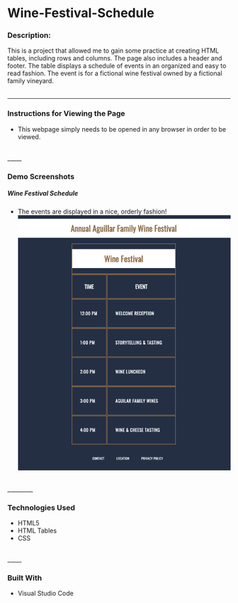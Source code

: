 # Wine-Festival-Schedule

### **Description:**
This is a project that allowed me to gain some practice at creating HTML tables, including rows and columns. The page also includes a header and footer. The table displays a schedule of events in an organized and easy to read fashion. The event is for a fictional wine festival owned by a fictional family vineyard.  
<br>

_____

### **Instructions for Viewing the Page**
* This webpage simply needs to be opened in any browser in order to be viewed. 
<br>
_____

### **Demo Screenshots**
##### Wine Festival Schedule
* The events are displayed in a nice, orderly fashion!
![Image of the Schedule](./assets/images/schedule.png)
<br>
_________

### **Technologies Used**
* HTML5
* HTML Tables
* CSS
<br>
_____

### **Built With**
* Visual Studio Code

